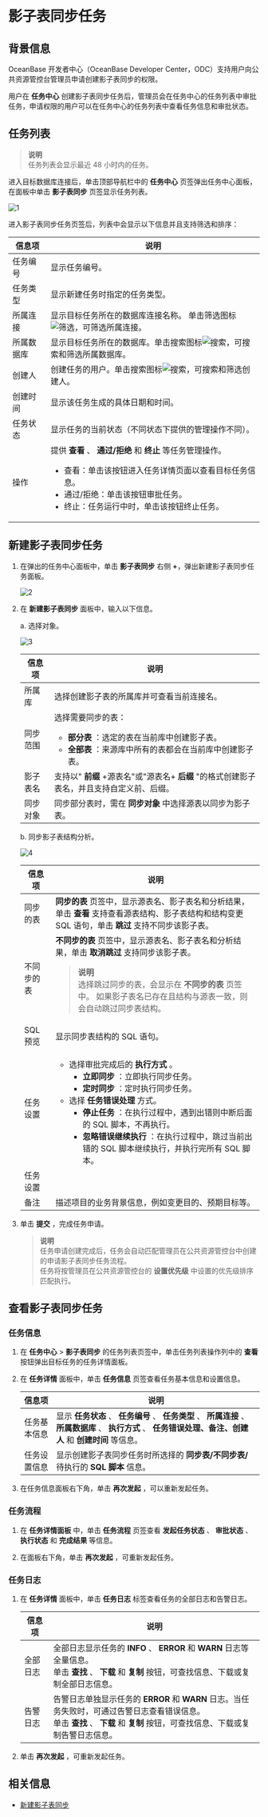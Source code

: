 # 影子表同步任务 

## 背景信息

OceanBase 开发者中心（OceanBase Developer Center，ODC）支持用户向公共资源管控台管理员申请创建影子表同步的权限。

用户在 **任务中心** 创建影子表同步任务后，管理员会在任务中心的任务列表中审批任务，申请权限的用户可以在任务中心的任务列表中查看任务信息和审批状态。

## 任务列表

> **说明**  
> 任务列表会显示最近 48 小时内的任务。

进入目标数据库连接后，单击顶部导航栏中的 **任务中心** 页签弹出任务中心面板，在面板中单击 **影子表同步** 页签显示任务列表。

![1](https://obbusiness-private.oss-cn-shanghai.aliyuncs.com/doc/img/odc/410/client/task/shadow%20table/1.png)

进入影子表同步任务页签后，列表中会显示以下信息并且支持筛选和排序：

| **信息项** | **说明**    |
|---------|----------------------------------------------------------------------------------------------------|
| 任务编号    | 显示任务编号。  |
| 任务类型    | 显示新建任务时指定的任务类型。   |
| 所属连接    | 显示目标任务所在的数据库连接名称。 单击筛选图标![筛选](https://help-static-aliyun-doc.aliyuncs.com/assets/img/zh-CN/0583667361/p352180.jpg)，可筛选所属连接。                                                                                                                                                                                               |
| 所属数据库   | 显示目标任务所在的数据库。单击搜索图标![搜索](https://help-static-aliyun-doc.aliyuncs.com/assets/img/zh-CN/5526247461/p416691.jpg)，可搜索和筛选所属数据库。                                                                                                                                                                                               |
| 创建人     | 创建任务的用户。单击搜索图标![搜索](https://help-static-aliyun-doc.aliyuncs.com/assets/img/zh-CN/5526247461/p416691.jpg)，可搜索和筛选创建人。                                                                                                                                                                                                      |
| 创建时间    | 显示该任务生成的具体日期和时间。                                                                                                                                                                                                                                                            |
| 任务状态    | 显示任务的当前状态（不同状态下提供的管理操作不同）。                                                                                                                                                                                                                                                  |
| 操作      | 提供 **查看** 、 **通过/拒绝**  和  **终止** 等任务管理操作。<ul><li> 查看：单击该按钮进入任务详情页面以查看目标任务信息。 </li><li> 通过/拒绝：单击该按钮审批任务。 </li><li> 终止：任务运行中时，单击该按钮终止任务。 </li></ul> |


## 新建影子表同步任务

1. 在弹出的任务中心面板中，单击 **影子表同步** 右侧 **+**，弹出新建影子表同步任务面板。
    
    ![2](https://obbusiness-private.oss-cn-shanghai.aliyuncs.com/doc/img/odc/410/client/task/shadow%20table/2.png)


2. 在 **新建影子表同步** 面板中，输入以下信息。

   a. 选择对象。

      ![3](https://obbusiness-private.oss-cn-shanghai.aliyuncs.com/doc/img/odc/410/client/task/shadow%20table/3.png)


      | **信息项** | **说明**  |
      |---------|----------------------------------------------------------------------------------------------------------------------------------------------------------------------------|
      | 所属库     | 选择创建影子表的所属库并可查看当前连接名。                                                                                                                                                      |
      | 同步范围    | 选择需要同步的表：<ul><li> **部分表** ：选定的表在当前库中创建影子表。 </li><li> **全部表** ：来源库中所有的表都会在当前库中创建影子表。 </li></ul> |
      | 影子表名    | 支持以" **前缀** +源表名"或"源表名+ **后缀** "的格式创建影子表名，并且支持自定义前、后缀。                                                                                                                     |
      | 同步对象    | 同步部分表时，需在 **同步对象** 中选择源表以同步为影子表。                                                                                                                                           |

   b. 同步影子表结构分析。

      ![4](https://obbusiness-private.oss-cn-shanghai.aliyuncs.com/doc/img/odc/410/client/task/shadow%20table/4.png)

      | **信息项** | **说明**     |
      |---------|----------------------------------------------------------------------------------------------------------------------------------------------------------------------------------------------------------------------------|
      | 同步的表    | **同步的表** 页签中，显示源表名、影子表名和分析结果，单击 **查看** 支持查看源表结构、影子表结构和结构变更 SQL 语句，单击 **跳过** 支持不同步该影子表。                                                                                                                                     |
      | 不同步的表   | **不同步的表** 页签中，显示源表名、影子表名和分析结果，单击 **取消跳过** 支持同步该影子表。<blockquote> **说明**</br> 选择跳过同步的表，会显示在 **不同步的表** 页签中。 如果影子表名已存在且结构与源表一致，则会自动跳过同步表结构。 </blockquote>                                                                     |
      | SQL 预览  | 显示同步表结构的 SQL 语句。                                                                                                                                                                                                           |
      | 任务设置    | <ul><li>选择审批完成后的 **执行方式** 。<ul><li> **立即同步** ：立即执行同步任务。 </li><li> **定时同步** ：定时执行同步任务。</li></ul></li><li> 选择 **任务错误处理** 方式。<ul><li> **停止任务** ：在执行过程中，遇到出错则中断后面的 SQL 脚本，不再执行。 </li><li> **忽略错误继续执行** ：在执行过程中，跳过当前出错的 SQL 脚本继续执行，并执行完所有 SQL 脚本。</li></ul></li></ul>  |
      | 任务设置    |  |
      | 备注      | 描述项目的业务背景信息，例如变更目的、预期目标等。   |

3. 单击 **提交** ，完成任务申请。

   > **说明**  
   > 任务申请创建完成后，任务会自动匹配管理员在公共资源管控台中创建的申请影子表同步任务流程。  
   > 任务将按管理员在公共资源管控台的 **设置优先级** 中设置的优先级排序匹配执行。

## 查看影子表同步任务

### 任务信息

1. 在 **任务中心** > **影子表同步** 的任务列表页签中，单击任务列表操作列中的 **查看** 按钮弹出目标任务的任务详情面板。

2. 在 **任务详情** 面板中，单击 **任务信息** 页签查看任务基本信息和设置信息。

   | **信息项** | **说明**    |
   |---------|---------------------------------------------------------------------------------------------------------|
   | 任务基本信息  | 显示 **任务状态** 、 **任务编号** 、 **任务类型** 、 **所属连接** 、 **所属数据库** 、 **执行方式** 、 **任务错误处理、备注、创建人** 和 **创建时间** 等信息。 |
   | 任务设置信息  | 显示创建影子表同步任务时所选择的 **同步表/不同步表/** 待执行的 **SQL 脚本** 信息。|


3. 在任务信息面板右下角，单击 **再次发起** ，可以重新发起任务。

### **任务流程**

1. 在 **任务详情面板** 中，单击 **任务流程** 页签查看 **发起任务状态** 、 **审批状态** 、 **执行状态** 和 **完成结果** 等信息。


2. 在面板右下角，单击 **再次发起** ，可重新发起任务。

### 任务日志 

1. 在 **任务详情** 面板中，单击 **任务日志** 标签查看任务的全部日志和告警日志。

   | 信息项  | 说明  |
   |------|-----------------------------------------------------------------------------------------------------------------------------|
   | 全部日志 | 全部日志显示任务的 **INFO** 、 **ERROR** 和 **WARN** 日志等全量信息。<br> 单击 **查找** 、 **下载** 和 **复制** 按钮，可查找信息、下载或复制全部日志信息。        |
   | 告警日志 | 告警日志单独显示任务的 **ERROR** 和 **WARN** 日志。当任务失败时，可通过告警日志查看错误信息。<br> 单击 **查找** 、 **下载** 和 **复制** 按钮，可查找信息、下载或复制告警日志信息。 |


2. 单击 **再次发起** ，可重新发起任务。



## 相关信息

* [新建影子表同步](../../7.client-odc-user-guide/5.client-odc-use-tools/4.client-odc-shadow-table-synchronization.md)